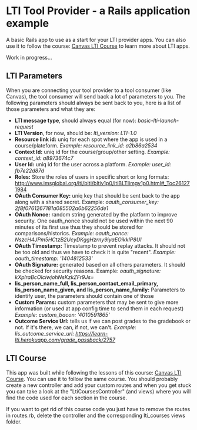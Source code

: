 LTI Tool Provider - a Rails application example
===============================

A basic Rails app to use as a start for your LTI provider apps. 
You can also use it to follow the course: [Canvas LTI Course](https://canvas.instructure.com/courses/785215) to learn more about LTI apps.

Work in progress...

## LTI Parameters

When you are connecting your tool provider to a tool consumer (like Canvas), the tool consumer will send back a lot of parameters to you. 
The following parameters should always be sent back to you, here is a list of those parameters and what they are:
 
*  __LTI message type__, should always equal (for now): _basic-lti-launch-request_
*  __LTI Version__, for now, should be: _lti_version: LTI-1.0_
*  __Resource link id:__ uniq for each spot where the app is used in a course/plateform. _Example: resource_link_id: a2b86a2534_
*  __Context Id:__ uniq id for the course/group/other setting. _Example: context_id: a8973674c7_
*  __User Id:__ uniq id for the user across a platform. _Example: user_id: fb7e22d87d_
*  __Roles:__ Store the roles of users in specific short or long formats: http://www.imsglobal.org/lti/blti/bltiv1p0/ltiBLTIimgv1p0.html#_Toc261271984 
*  __OAuth Consumer Key:__ uniq key that should be sent back to the app along with a shared secret. Example: _oauth_consumer_key: 2f8f0761267181a085502a6b62256de1_
*  __OAuth Nonce:__ random string generated by the platform to improve security. One oauth_nonce should not be used within the next 90 minutes of its first use
    thus they should be stored for comparisons/historics. _Example: oauth_nonce: NszcH4JPm5HCtzB2UcyDKggHzrny9iyaEOikkIP8UI_
*  __OAuth Timestamp:__ Timestamp to prevent replay attacks. It should not be too old and thus we have to check it is quite "recent". 
    _Example: oauth_timestamp: '1404812533'_
*  __OAuth Signature:__ generated based on all others parameters. It should be checked for security reasons. Example: _oauth_signature: kXplraBcOlciwjohNsKzkZFr9Js=_
*  __lis_person_name_full, lis_person_contact_email_primary, lis_person_name_given, and lis_person_name_family:__ 
    Parameters to identify user, the parameters should contain one of those
*  __Custom Params:__ custom parameters that may be sent to give more information (or used at app config time to send them in each request)
    _Example: custom_bacon: '4010591865'_
*  __Outcome Service Url:__ tells us if we can post grades to the gradebook or not. If it's there, we can, if not, we can't. 
    _Example: lis_outcome_service_url: https://learn-lti.herokuapp.com/grade_passback/2757_
    

## LTI Course

This app was built while following the lessons of this course: [Canvas LTI Course](https://canvas.instructure.com/courses/785215). 
You can use it to follow the same course. You should probably create a new controller and add your custom routes and when you get stuck you can take a look 
at the "LtiCoursesController" (and views) where you will find the code used for each section in the course.

If you want to get rid of this course code you just have to remove the routes in routes.rb, delete the controller and the corresponding lti_courses views folder.
